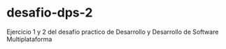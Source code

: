# desafio-dps-2
Ejercicio 1 y 2 del desafío practico de Desarrollo y Desarrollo de Software Multiplataforma 
